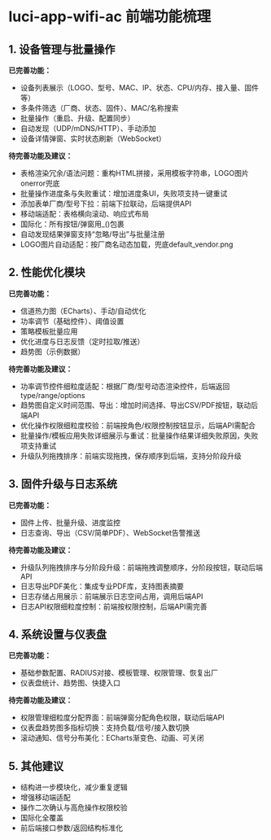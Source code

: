 # luci-app-wifi-ac 前端功能梳理

## 1. 设备管理与批量操作

**已完善功能：**
- 设备列表展示（LOGO、型号、MAC、IP、状态、CPU/内存、接入量、固件等）
- 多条件筛选（厂商、状态、固件）、MAC/名称搜索
- 批量操作（重启、升级、配置同步）
- 自动发现（UDP/mDNS/HTTP）、手动添加
- 设备详情弹窗、实时状态刷新（WebSocket）

**待完善功能及建议：**
- 表格渲染冗余/语法问题：重构HTML拼接，采用模板字符串，LOGO图片onerror兜底
- 批量操作进度条与失败重试：增加进度条UI，失败项支持一键重试
- 添加表单厂商/型号下拉：前端下拉联动，后端提供API
- 移动端适配：表格横向滚动、响应式布局
- 国际化：所有按钮/弹窗用_()包裹
- 自动发现结果弹窗支持“忽略/导出”与批量注册
- LOGO图片自动适配：按厂商名动态加载，兜底default_vendor.png

## 2. 性能优化模块

**已完善功能：**
- 信道热力图（ECharts）、手动/自动优化
- 功率调节（基础控件）、阈值设置
- 策略模板批量应用
- 优化进度与日志反馈（定时拉取/推送）
- 趋势图（示例数据）

**待完善功能及建议：**
- 功率调节控件细粒度适配：根据厂商/型号动态渲染控件，后端返回type/range/options
- 趋势图自定义时间范围、导出：增加时间选择、导出CSV/PDF按钮，联动后端API
- 优化操作权限细粒度校验：前端按角色/权限控制按钮显示，后端API需配合
- 批量操作/模板应用失败详细展示与重试：批量操作结果详细失败原因，失败项支持重试
- 升级队列拖拽排序：前端实现拖拽，保存顺序到后端，支持分阶段升级

## 3. 固件升级与日志系统

**已完善功能：**
- 固件上传、批量升级、进度监控
- 日志查询、导出（CSV/简单PDF）、WebSocket告警推送

**待完善功能及建议：**
- 升级队列拖拽排序与分阶段升级：前端拖拽调整顺序，分阶段按钮，联动后端API
- 日志导出PDF美化：集成专业PDF库，支持图表摘要
- 日志存储占用展示：前端展示日志空间占用，调用后端API
- 日志API权限细粒度控制：前端按权限控制，后端API需完善

## 4. 系统设置与仪表盘

**已完善功能：**
- 基础参数配置、RADIUS对接、模板管理、权限管理、恢复出厂
- 仪表盘统计、趋势图、快捷入口

**待完善功能及建议：**
- 权限管理细粒度分配界面：前端弹窗分配角色权限，联动后端API
- 仪表盘趋势图多指标切换：支持负载/信号/接入数切换
- 滚动通知、信号分布美化：ECharts渐变色、动画、可关闭

## 5. 其他建议

- 结构进一步模块化，减少重复逻辑
- 增强移动端适配
- 操作二次确认与高危操作权限校验
- 国际化全覆盖
- 前后端接口参数/返回结构标准化

